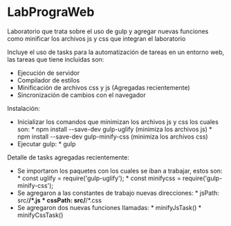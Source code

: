 # LabPrograWeb
Laboratorio que trata sobre el uso de gulp y agregar nuevas funciones como minificar los archivos js y css que integran el laboratorio

Incluye el uso de tasks para la automatización de tareas en un entorno web, las tareas que tiene incluidas son: 
  - Ejecución de servidor
  - Compilador de estilos
  - Minificación de archivos css y js (Agregadas recientemente)
  - Sincronización de cambios con el navegador

Instalación:
  - Inicializar los comandos que minimizan los archivos js y css los cuales son:
          * npm install --save-dev gulp-uglify (minimiza los archivos js)
          * npm install --save-dev gulp-minify-css (minimiza los archivos css)
  - Ejecutar gulp:
          * gulp

Detalle de tasks agregadas recientemente:
  - Se importaron los paquetes con los cuales se iban a trabajar, estos son:
          * const uglify = require('gulp-uglify');
          * const minifycss = require('gulp-minify-css');
  - Se agregaron a las constantes de trabajo nuevas direcciones:
          * jsPath: src/**/*.js
          * cssPath: src/**/*.css
  - Se agregaron dos nuevas funciones llamadas:
          * minifyJsTask()
          * minifyCssTask()
  
